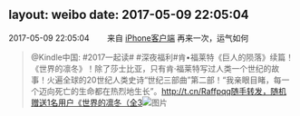 layout: weibo
date: 2017-05-09 22:05:04
---
<meta name="referrer" content="no-referrer" />

2017-05-09 22:05:04  &nbsp;&nbsp;&nbsp;&nbsp;&nbsp;&nbsp; 来自 <a href="http://app.weibo.com/t/feed/9ksdit" rel="nofollow">iPhone客户端</a>
再来一次，运气如何
>  @Kindle中国: #2017一起读# #深夜福利#肯•福莱特《巨人的陨落》续篇！《世界的凛冬》！除了莎士比亚，只有肯·福莱特写过人类一个世纪的故事！火遍全球的20世纪人类史诗“世纪三部曲”第二部！“我亲眼目睹，每一个迈向死亡的生命都在热烈地生长”。http://t.cn/Raffpqq随手转发，随机赠送1名用户《世界的凛冬（全3 ​​​
>  ![图片](https://wx4.sinaimg.cn/large/c2719308ly1ffee07r84bj20af0dw75z.jpg)
